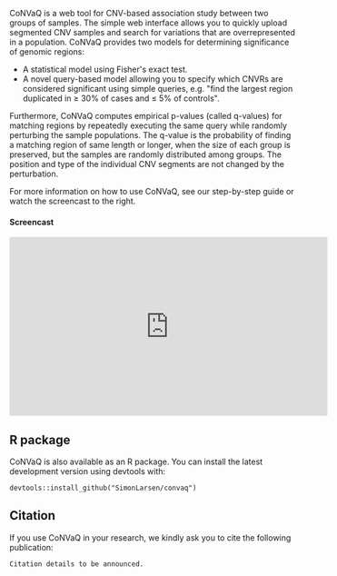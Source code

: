 <div class="row">
<div class="col-sm-8">
<p>CoNVaQ is a web tool for CNV-based association study between two groups of samples. The simple web interface allows you to quickly upload segmented CNV samples and search for variations that are overrepresented in a population. CoNVaQ provides two models for determining significance of genomic regions:</p>
<ul>
<li>A statistical model using Fisher's exact test.</li>
<li>A novel query-based model allowing you to specify which CNVRs are considered significant using simple queries, e.g. "find the largest region duplicated in ≥ 30% of cases and ≤ 5% of controls".</li>
</ul>
<p>Furthermore, CoNVaQ computes empirical p-values (called q-values) for matching regions by repeatedly executing the same query while randomly perturbing the sample populations. The q-value is the probability of finding a matching region of same length or longer, when the size of each group is preserved, but the samples are randomly distributed among groups. The position and type of the individual CNV segments are not changed by the perturbation.</p>

<p>For more information on how to use CoNVaQ, see our step-by-step guide or watch the screencast to the right.</p>
</div>
<div class="col-sm-4">
<h4>Screencast</h4>
<div class="embed-responsive embed-responsive-16by9" >
<iframe class="embed-responsive-item" width="560" height="315" src="https://www.youtube.com/embed/eaF_5sQsdDg" frameborder="0" allowfullscreen>
</iframe>
</div>
</div>
</div>

## R package

CoNVaQ is also available as an R package. You can install the latest development version using devtools with:

```
devtools::install_github("SimonLarsen/convaq")
```

## Citation

If you use CoNVaQ in your research, we kindly ask you to cite the following publication:

```
Citation details to be announced.
```
